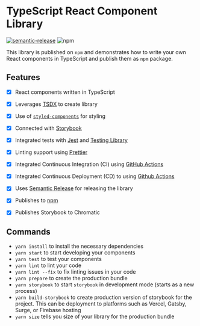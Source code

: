 # TypeScript React Component Library
[![semantic-release](https://img.shields.io/badge/%20%20%F0%9F%93%A6%F0%9F%9A%80-semantic--release-e10079.svg)](https://github.com/semantic-release/semantic-release)
![npm](https://img.shields.io/npm/v/@hhimanshu/ts-react-components-lib)


This library is published on `npm` and demonstrates how to write your own React components in TypeScript and publish them as `npm` package.

## Features  

- [x] React components written in TypeScript
- [x] Leverages [TSDX](https://tsdx.io/) to create library
- [x] Use of [`styled-components`](https://styled-components.com/) for styling
- [x] Connected with [Storybook](https://storybook.js.org/)
- [x] Integrated tests with [Jest](https://jestjs.io/) and [Testing Library](https://testing-library.com/)
- [x] Linting support using [Prettier](https://prettier.io/)
- [x] Integrated Continuous Integration (CI) using [GitHub Actions](https://github.com/hhimanshu/ts-react-components-lib/actions/workflows/main.yml)
- [x] Integrated Continuous Deployment (CD) to using [Github Actions](https://github.com/hhimanshu/ts-react-components-lib/actions/workflows/release.yml)
- [x] Uses [Semantic Release](https://semantic-release.gitbook.io/semantic-release/) for releasing the library
- [x] Publishes to [npm](https://www.npmjs.com/package/@h2_demo/p2)
- [x] Publishes Storybook to Chromatic


## Commands
- `yarn install` to install the necessary dependencies  
- `yarn start` to start developing your components  
- `yarn test` to test your components  
- `yarn lint` to lint your code  
- `yarn lint --fix` to fix linting issues in your code  
- `yarn prepare` to create the production bundle  
- `yarn storybook` to start `storybook` in development mode (starts as a new process)  
- `yarn build-storybook` to create production version of storybook for the project. This can be deployment to platforms such as Vercel, Gatsby, Surge, or Firebase hosting  
- `yarn size` tells you size of your library for the production bundle
